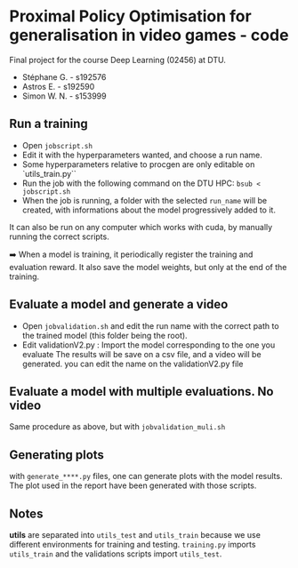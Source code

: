 # Proximal Policy Optimisation for generalisation in video games - code

Final project for the course Deep Learning (02456) at DTU.

- Stéphane G. - s192576
- Astros E. - s192590
- Simon W. N. - s153999

## Run a training

- Open `jobscript.sh`
- Edit it with the hyperparameters wanted, and choose a run name.
- Some hyperparameters relative to procgen are only editable on `utils_train.py``
- Run the job with the following command on the DTU HPC: `bsub < jobscript.sh`
- When the job is running, a folder with the selected `run_name` will be created, with informations about the model progressively added to it.

It can also be run on any computer which works with cuda, by manually running the correct scripts.

➡️ When a model is training, it periodically register the training and evaluation reward. It also save the model weights, but only at the end of the training.

## Evaluate a model and generate a video

- Open `jobvalidation.sh` and edit the run name with the correct path to the trained model (this folder being the root).
- Edit validationV2.py : Import the model corresponding to the one you evaluate
The results will be save on a csv file, and a video will be generated. you can edit the name on the validationV2.py file

## Evaluate a model with multiple evaluations. No video

Same procedure as above, but with `jobvalidation_muli.sh`

## Generating plots

with `generate_****.py` files, one can generate plots with the model results. The plot used in the report have been generated with those scripts.

## Notes

**utils** are separated into `utils_test` and `utils_train` because we use different environments for training and testing. `training.py` imports `utils_train` and the validations scripts import `utils_test`.